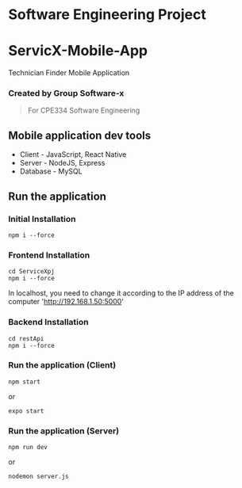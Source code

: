 # Software Engineering Project
 
# ServicX-Mobile-App

Technician Finder Mobile Application

### Created by Group Software-x

> For CPE334 Software Engineering

## Mobile application dev tools

- Client - JavaScript, React Native
- Server - NodeJS, Express
- Database - MySQL

## Run the application

### Initial Installation

```
npm i --force
```

### Frontend Installation

```
cd ServiceXpj
npm i --force
```

In localhost, you need to change it according to the IP address of the computer
'http://192.168.1.50:5000'

### Backend Installation

```
cd restApi
npm i --force
```

### Run the application (Client)

```
npm start
```

or

```
expo start
```

### Run the application (Server)

```
npm run dev
```

or

```
nodemon server.js
```
